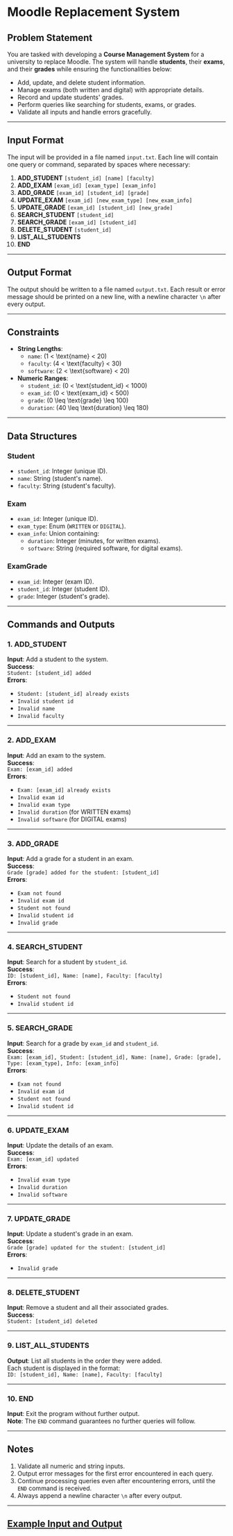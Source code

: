 # Moodle Replacement System

## Problem Statement

You are tasked with developing a **Course Management System** for a university to replace Moodle. The system will handle **students**, their **exams**, and their **grades** while ensuring the functionalities below:

- Add, update, and delete student information.
- Manage exams (both written and digital) with appropriate details.
- Record and update students' grades.
- Perform queries like searching for students, exams, or grades.
- Validate all inputs and handle errors gracefully.

---

## Input Format

The input will be provided in a file named `input.txt`. Each line will contain one query or command, separated by spaces where necessary:

1. **ADD_STUDENT** `[student_id] [name] [faculty]`
2. **ADD_EXAM** `[exam_id] [exam_type] [exam_info]`
3. **ADD_GRADE** `[exam_id] [student_id] [grade]`
4. **UPDATE_EXAM** `[exam_id] [new_exam_type] [new_exam_info]`
5. **UPDATE_GRADE** `[exam_id] [student_id] [new_grade]`
6. **SEARCH_STUDENT** `[student_id]`
7. **SEARCH_GRADE** `[exam_id] [student_id]`
8. **DELETE_STUDENT** `[student_id]`
9. **LIST_ALL_STUDENTS**
10. **END**

---

## Output Format

The output should be written to a file named `output.txt`. Each result or error message should be printed on a new line, with a newline character `\n` after every output.

---

## Constraints

- **String Lengths**:
  - `name`: \(1 < \text{name} < 20\)
  - `faculty`: \(4 < \text{faculty} < 30\)
  - `software`: \(2 < \text{software} < 20\)
- **Numeric Ranges**:
  - `student_id`: \(0 < \text{student_id} < 1000\)
  - `exam_id`: \(0 < \text{exam_id} < 500\)
  - `grade`: \(0 \leq \text{grade} \leq 100\)
  - `duration`: \(40 \leq \text{duration} \leq 180\)

---

## Data Structures

### **Student**
- `student_id`: Integer (unique ID).
- `name`: String (student's name).
- `faculty`: String (student's faculty).

### **Exam**
- `exam_id`: Integer (unique ID).
- `exam_type`: Enum (`WRITTEN` or `DIGITAL`).
- `exam_info`: Union containing:
  - `duration`: Integer (minutes, for written exams).
  - `software`: String (required software, for digital exams).

### **ExamGrade**
- `exam_id`: Integer (exam ID).
- `student_id`: Integer (student ID).
- `grade`: Integer (student's grade).

---

## Commands and Outputs

### 1. ADD_STUDENT
**Input**: Add a student to the system.  
**Success**:  
`Student: [student_id] added`  
**Errors**:
- `Student: [student_id] already exists`
- `Invalid student id`
- `Invalid name`
- `Invalid faculty`

---

### 2. ADD_EXAM
**Input**: Add an exam to the system.  
**Success**:  
`Exam: [exam_id] added`  
**Errors**:
- `Exam: [exam_id] already exists`
- `Invalid exam id`
- `Invalid exam type`
- `Invalid duration` (for WRITTEN exams)
- `Invalid software` (for DIGITAL exams)

---

### 3. ADD_GRADE
**Input**: Add a grade for a student in an exam.  
**Success**:  
`Grade [grade] added for the student: [student_id]`  
**Errors**:
- `Exam not found`
- `Invalid exam id`
- `Student not found`
- `Invalid student id`
- `Invalid grade`

---

### 4. SEARCH_STUDENT
**Input**: Search for a student by `student_id`.  
**Success**:  
`ID: [student_id], Name: [name], Faculty: [faculty]`  
**Errors**:
- `Student not found`
- `Invalid student id`

---

### 5. SEARCH_GRADE
**Input**: Search for a grade by `exam_id` and `student_id`.  
**Success**:  
`Exam: [exam_id], Student: [student_id], Name: [name], Grade: [grade], Type: [exam_type], Info: [exam_info]`  
**Errors**:
- `Exam not found`
- `Invalid exam id`
- `Student not found`
- `Invalid student id`

---

### 6. UPDATE_EXAM
**Input**: Update the details of an exam.  
**Success**:  
`Exam: [exam_id] updated`  
**Errors**:
- `Invalid exam type`
- `Invalid duration`
- `Invalid software`

---

### 7. UPDATE_GRADE
**Input**: Update a student's grade in an exam.  
**Success**:  
`Grade [grade] updated for the student: [student_id]`  
**Errors**:
- `Invalid grade`

---

### 8. DELETE_STUDENT
**Input**: Remove a student and all their associated grades.  
**Success**:  
`Student: [student_id] deleted`  

---

### 9. LIST_ALL_STUDENTS
**Output**: List all students in the order they were added.  
Each student is displayed in the format:  
`ID: [student_id], Name: [name], Faculty: [faculty]`

---

### 10. END
**Input**: Exit the program without further output.  
**Note**: The `END` command guarantees no further queries will follow.

---

## Notes
1. Validate all numeric and string inputs.
2. Output error messages for the first error encountered in each query.
3. Continue processing queries even after encountering errors, until the `END` command is received.
4. Always append a newline character `\n` after every output.

---

## [Example Input and Output](https://drive.google.com/drive/folders/1GtEoKWCO70lht3ifY7CVvDaVOMGYJvtu?usp=drive_link)


